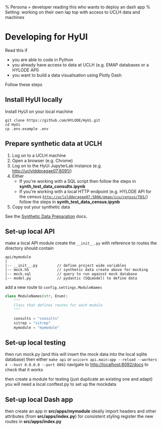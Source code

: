 % Persona = developer reading this who wants to deploy an dash app
% Setting: working on their own lap top with access to UCLH data and machines

# Developing for HyUI

Read this if

- you are able to code in Python
- you already have access to data at UCLH (e.g. EMAP databases or a HYLODE API)
- you want to build a data visualisation using Plotly Dash

Follow these steps

## Install HyUI locally

Install HyUI on your local machine

```shell
git clone https://github.com/HYLODE/HyUi.git
cd HyUi
cp .env.example .env
```

## Prepare synthetic data at UCLH

1. Log on to a UCLH machine
2. Open a browser (e.g. Chrome)
3. Log on to the HyUi JupyterLab instance (e.g. [http://uclvlddpragae07:8091/](<>))
4. Either
    - If you're working with a SQL script then follow the steps in **synth_test_data_consults.ipynb**
    - If you're working with a local HTTP endpoint (e.g. HYLODE API for the census [`http://uclvlddpragae07:5006/emap/icu/census/T03/`](<>)) follow the steps in **synth_test_data_census.ipynb**
5. Copy out your synthetic data

See the [Synthetic Data Preparation](synthetic_data.md) docs.

## Set-up local API

make a local API module
create the `__init__.py` with reference to routes
the directory should contain

```
api/mymodule
|
|-- __init__.py         // define project wide variables
|-- mock.h5             // synthetic data create above for mocking
|-- mock.sql            // query to run against mock database
|-- model.py            // pydantic (SQLmodel) to define data
```

add a new route to `config.settings.ModuleNames`

```python
class ModuleNames(str, Enum):
    """
    Class that defines routes for each module
    """

    consults = "consults"
    sitrep = "sitrep"
    mymodule = "mymodule"
```

## Set-up local testing

then run mock.py (and this will insert the mock data into the local sqlite database)
then either `make api` or `uvicorn api.main:app --reload --workers 4 --host 0.0.0.0 --port 8092`
navigate to [http://localhost:8092/docs](<>) to check that it works

then create a module for testing (just duplicate an existing one and adapt)
you will need a local conftest.py to set up the mockdata

## Set-up local Dash app

then create an app in **src/apps/mymodule**
ideally import headers and other attributes (from **src/apps/index.py**) for consistent styling
register the new routes in **src/apps/index.py**
